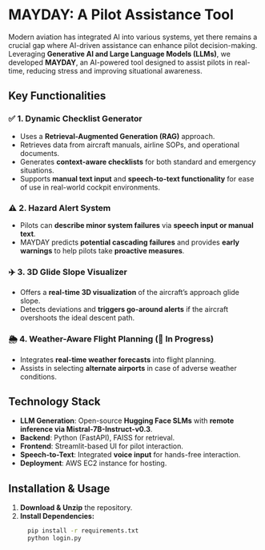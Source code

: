 # MAYDAY: A Pilot Assistance Tool  

Modern aviation has integrated AI into various systems, yet there remains a crucial gap where AI-driven assistance can enhance pilot decision-making. Leveraging **Generative AI and Large Language Models (LLMs)**, we developed **MAYDAY**, an AI-powered tool designed to assist pilots in real-time, reducing stress and improving situational awareness.  




## **Key Functionalities**  

### ✅ **1. Dynamic Checklist Generator**  
- Uses a **Retrieval-Augmented Generation (RAG)** approach.  
- Retrieves data from aircraft manuals, airline SOPs, and operational documents.  
- Generates **context-aware checklists** for both standard and emergency situations.  
- Supports **manual text input** and **speech-to-text functionality** for ease of use in real-world cockpit environments.  

### ⚠️ **2. Hazard Alert System**  
- Pilots can **describe minor system failures** via **speech input or manual text**.  
- MAYDAY predicts **potential cascading failures** and provides **early warnings** to help pilots take **proactive measures**.  

### ✈️ **3. 3D Glide Slope Visualizer**  
- Offers a **real-time 3D visualization** of the aircraft’s approach glide slope.  
- Detects deviations and **triggers go-around alerts** if the aircraft overshoots the ideal descent path.  

### 🌦 **4. Weather-Aware Flight Planning (🚧 In Progress)**  
- Integrates **real-time weather forecasts** into flight planning.  
- Assists in selecting **alternate airports** in case of adverse weather conditions.  

## **Technology Stack**  

- **LLM Generation**: Open-source **Hugging Face SLMs** with **remote inference via Mistral-7B-Instruct-v0.3**.  
- **Backend**: Python (FastAPI), FAISS for retrieval.  
- **Frontend**: Streamlit-based UI for pilot interaction.  
- **Speech-to-Text**: Integrated **voice input** for hands-free interaction.  
- **Deployment**: AWS EC2 instance for hosting.  

## **Installation & Usage**  

1. **Download & Unzip** the repository.  
2. **Install Dependencies:**  
   ```bash
     pip install -r requirements.txt
     python login.py
  
